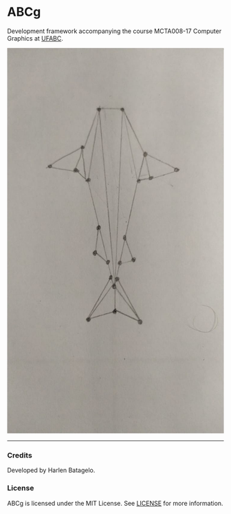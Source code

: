 ABCg
======

Development framework accompanying the course MCTA008-17 Computer Graphics at [UFABC](https://www.ufabc.edu.br/).

![shark draw image](public/shark.jpeg)

----

### Credits

Developed by Harlen Batagelo.

### License

ABCg is licensed under the MIT License. See [LICENSE](https://github.com/hbatagelo/abcg/blob/main/LICENSE) for more information.

